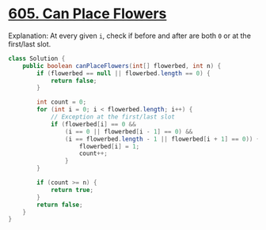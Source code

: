 # [605. Can Place Flowers](https://leetcode.com/problems/can-place-flowers)

Explanation: At every given `i`, check if before and after are both `0` or at the first/last slot.

```java
class Solution {
    public boolean canPlaceFlowers(int[] flowerbed, int n) {
        if (flowerbed == null || flowerbed.length == 0) {
            return false;
        }

        int count = 0;
        for (int i = 0; i < flowerbed.length; i++) {
            // Exception at the first/last slot
            if (flowerbed[i] == 0 &&
                (i == 0 || flowerbed[i - 1] == 0) &&
                (i == flowerbed.length - 1 || flowerbed[i + 1] == 0)) {
                    flowerbed[i] = 1;
                    count++;
                }
        }

        if (count >= n) {
            return true;
        }
        return false;
    }
}
```